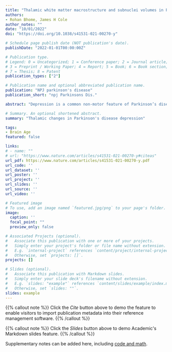 ```yaml
---
title: "Thalamic white matter macrostructure and subnuclei volumes in Parkinson’s disease depression"
authors:
- Rohan Bhome, James H Cole
author_notes: ""
date: "10/01/2022"
doi: "https://doi.org/10.1038/s41531-021-00270-y"

# Schedule page publish date (NOT publication's date).
publishDate: "2022-01-01T00:00:00Z"

# Publication type.
# Legend: 0 = Uncategorized; 1 = Conference paper; 2 = Journal article;
# 3 = Preprint / Working Paper; 4 = Report; 5 = Book; 6 = Book section;
# 7 = Thesis; 8 = Patent
publication_types: ["2"]

# Publication name and optional abbreviated publication name.
publication: "NPJ parkinson's disease"
publication_short: "npj Parkinsons Dis."

abstract: "Depression is a common non-motor feature of Parkinson’s disease (PD) which confers significant morbidity and is challenging to treat. The thalamus is a key component in the basal ganglia-thalamocortical network critical to the pathogenesis of PD and depression but the precise thalamic subnuclei involved in PD depression have not been identified. We performed structural and diffusion-weighted imaging (DWI) on 76 participants with PD to evaluate the relationship between PD depression and grey and white matter thalamic subnuclear changes. We used a thalamic segmentation method to divide the thalamus into its 50 constituent subnuclei (25 each hemisphere). Fixel-based analysis was used to calculate mean fibre cross-section (FC) for white matter tracts connected to each subnucleus. We assessed volume and FC at baseline and 14–20 months follow-up. A generalised linear mixed model was used to evaluate the relationship between depression, subnuclei volume and mean FC for each thalamic subnucleus. We found that depression scores in PD were associated with lower right pulvinar anterior (PuA) subnucleus volume. Antidepressant use was associated with higher right PuA volume suggesting a possible protective effect of treatment. After follow-up, depression scores were associated with reduced white matter tract macrostructure across almost all tracts connected to thalamic subnuclei. In conclusion, our work implicates the right PuA as a relevant neural structure in PD depression and future work should evaluate its potential as a therapeutic target for PD depression."

# Summary. An optional shortened abstract.
summary: "Thalamic changes in Parkinson's disease depression"

tags:
- Brain Age
featured: false

links:
# - name: ""
# url: "https://www.nature.com/articles/s41531-021-00270-y#citeas"
url_pdf: https://www.nature.com/articles/s41531-021-00270-y.pdf
url_code: ''
url_dataset: ''
url_poster: ''
url_project: ''
url_slides: ''
url_source: ''
url_video: ''

# Featured image
# To use, add an image named `featured.jpg/png` to your page's folder. 
image:
  caption: ''
  focal_point: ""
  preview_only: false

# Associated Projects (optional).
#   Associate this publication with one or more of your projects.
#   Simply enter your project's folder or file name without extension.
#   E.g. `internal-project` references `content/project/internal-project/index.md`.
#   Otherwise, set `projects: []`.
projects: []

# Slides (optional).
#   Associate this publication with Markdown slides.
#   Simply enter your slide deck's filename without extension.
#   E.g. `slides: "example"` references `content/slides/example/index.md`.
#   Otherwise, set `slides: ""`.
slides: example
---
```


{{% callout note %}}
Click the *Cite* button above to demo the feature to enable visitors to import publication metadata into their reference management software.
{{% /callout %}}

{{% callout note %}}
Click the *Slides* button above to demo Academic's Markdown slides feature.
{{% /callout %}}

Supplementary notes can be added here, including [code and math](https://sourcethemes.com/academic/docs/writing-markdown-latex/).
